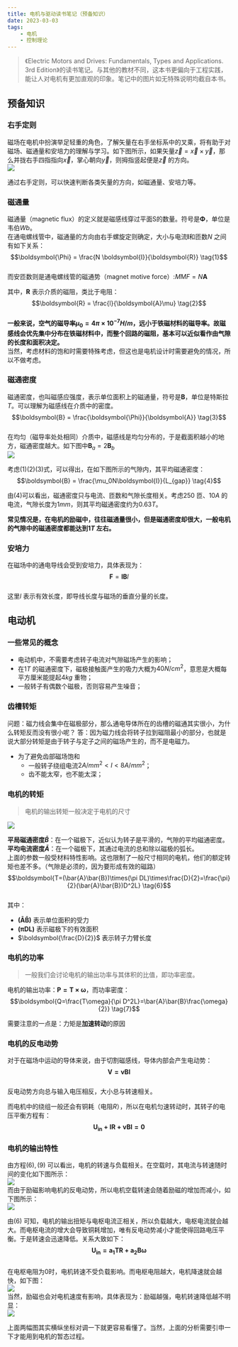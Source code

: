 ```yaml
---
title: 电机与驱动读书笔记（预备知识）  
date: 2023-03-03  
tags:  
    - 电机  
    - 控制理论  
---   
```


> 《Electric Motors and Drives: Fundamentals, Types and Applications. 3rd Edition》的读书笔记。与其他的教材不同，这本书更偏向于工程实践，能让人对电机有更加直观的印象。笔记中的图片如无特殊说明均截自本书。

## 预备知识 

### 右手定则
磁场在电机中扮演举足轻重的角色，了解矢量在右手坐标系中的叉乘，将有助于对磁场、磁通量和安培力的理解与学习。如下图所示，如果矢量$\vec{z}=\vec{x}\times\vec{y}$，那么并拢右手四指指向$\vec{x}$，掌心朝向$\vec{y}$，则拇指竖起便是$\vec{z}$ 的方向。   
![](./img/right-hand-rule.svg)

通过右手定则，可以快速判断各类矢量的方向，如磁通量、安培力等。  

### 磁通量  
磁通量（magnetic flux）的定义就是磁感线穿过平面S的数量。符号是$\boldsymbol{\Phi}$，单位是韦伯$Wb$。  
在通电螺线管中，磁通量的方向由右手螺旋定则确定，大小与电流$\boldsymbol{I}$和匝数$N$ 之间有如下关系：  
$$\boldsymbol{\Phi} = \frac{N \boldsymbol{I}}{\boldsymbol{R}} \tag{1}$$  
而安匝数则是通电螺线管的磁通势（magnet motive force）:$MMF=N\boldsymbol{A}$

其中，$\boldsymbol{R}$ 表示介质的磁阻，类比于电阻：  
$$\boldsymbol{R} = \frac{l}{\boldsymbol{A}\mu} \tag{2}$$  
**一般来说，空气的磁导率$\mu_{0}=4\pi\times10^{-7} H/m$，远小于铁磁材料的磁导率。故磁感线会优先集中分布在铁磁材料中，而整个回路的磁阻，基本可以近似看作由气隙的长度和面积决定。**  
当然，考虑材料的饱和时需要特殊考虑，但这也是电机设计时需要避免的情况，所以不做考虑。

### 磁通密度  
磁通密度，也叫磁感应强度，表示单位面积上的磁通量，符号是$\boldsymbol{B}$，单位是特斯拉$T$。可以理解为磁感线在介质中的密度。  
$$\boldsymbol{B} = \frac{\boldsymbol{\Phi}}{\boldsymbol{A}} \tag{3}$$  
在均匀（磁导率处处相同）介质中，磁感线是均匀分布的，于是截面积越小的地方，磁通密度越大。如下图中$\boldsymbol{B}_a = 2\boldsymbol{B}_b$  
![](./img/magnetic-flux-density.png)  

考虑$(1)(2)(3)$式，可以得出，在如下图所示的气隙内，其平均磁通密度：  
$$\boldsymbol{B} = \frac{\mu_0N\boldsymbol{I}}{L_{gap}} \tag{4}$$  

由$(4)$可以看出，磁通密度只与电流、匝数和气隙长度相关。考虑$250$ 匝、$10A$ 的电流，气隙长度为$1mm$，则其平均磁通密度约为$0.63 T$。  

**常见情况是，在电机的励磁中，往往磁通量很小，但是磁通密度却很大，一般电机的气隙中的磁通密度都能达到$1T$ 左右。**  

### 安培力  
在磁场中的通电导线会受到安培力，具体表现为：  
$$\boldsymbol{F} = \boldsymbol{I}\boldsymbol{B}l \tag{5}$$  
这里$l$ 表示有效长度，即导线长度与磁场的垂直分量的长度。

## 电动机    

### 一些常见的概念  
- 电动机中，不需要考虑转子电流对气隙磁场产生的影响；  
- 在$1T$ 的磁通密度下，磁极接触面产生的吸力大概为$40N/cm^2$，意思是大概每平方厘米能提起$4kg$ 重物；    
- 一般转子有偶数个磁极，否则容易产生噪音；  

### 齿槽转矩  

问题：磁力线会集中在磁极部分，那么通电导体所在的齿槽的磁通其实很小，为什么转矩反而没有很小呢？
答：因为磁力线会将转子拉到磁阻最小的部分，也就是说大部分转矩是由于转子与定子之间的磁场产生的，而不是电磁力。  

- 为了避免齿部磁场饱和 
  - 一般转子绕组电流$2A/mm^2<I<8A/mm^2$；  
  - 齿不能太窄，也不能太深；

### 电机的转矩  
> 电机的输出转矩一般决定于电机的尺寸  

![](./img/average_B_A_density.png)  

**平局磁通密度$\bar{B}$**：在一个磁极下，近似认为转子是平滑的，气隙的平均磁通密度。    
**平均电流密度$\bar{A}$**：在一个磁极下，其通过电流的总和除以磁极的弧长。  
上面的参数一般受材料特性影响。这也限制了一般尺寸相同的电机，他们的额定转矩也差不多。（气隙是必须的，因为要形成有效的磁路）  
$$\boldsymbol{T=(\bar{A}\bar{B})\times(\pi DL)\times\frac{D}{2}=\frac{\pi}{2}(\bar{A}\bar{B})D^2L} \tag{6}$$  
其中：  
- $\boldsymbol{(\bar{A}\bar{B})}$ 表示单位面积的受力    
- $\boldsymbol{(\pi DL)}$ 表示磁极下的有效面积  
- $\boldsymbol{\frac{D}{2}}$ 表示转子力臂长度    

### 电机的功率    
> 一般我们会讨论电机的输出功率与其体积的比值，即功率密度。  

电机的输出功率：$\boldsymbol{P=T\times\omega}$，而功率密度：  
$$\boldsymbol{Q=\frac{T\omega}{\pi D^2L}=\bar{A}\bar{B}\frac{\omega}{2}} \tag{7}$$  

需要注意的一点是：力矩是**加速转动**的原因  

### 电机的反电动势  
对于在磁场中运动的导体来说，由于切割磁感线，导体内部会产生电动势：  
$$\boldsymbol{V=vBl} \tag{8}$$    
反电动势方向总与输入电压相反，大小总与转速相关。  

而电机中的绕组一般还会有铜耗（电阻$R$），所以在电机匀速转动时，其转子的电压平衡方程有：  
$$\boldsymbol{U_{in} + IR + vBl = 0} \tag{9}$$  

### 电机的输出特性  
由方程$(6),(9)$ 可以看出，电机的转速与负载相关。在空载时，其电流与转速随时间的变化如下图所示：  
![](./img/current_without_load.png)  
而由于励磁影响电机的反电动势，所以电机空载转速会随着励磁的增加而减小，如下图所示：  
![](./img/speed_in_different_flux.png)  

由$(6)$ 可知，电机的输出扭矩与电枢电流正相关，所以负载越大，电枢电流就会越大。而电枢电流的增大会导致铜耗增加，唯有反电动势减小才能使得回路电压平衡。于是转速会迅速降低。关系大致如下：  
$$\boldsymbol{U_{in}=a_1TR+a_2B\omega} \tag{10}$$  
在电枢电阻为0时，电机转速不受负载影响。而电枢电阻越大，电机降速就会越快，如下图：  
![](./img/speed_torque.png)  
当然，励磁也会对电机速度有影响，具体表现为：励磁越强，电机转速降低越不明显：  
![](./img/speed_torque_in_different_flux.png)  

上面两幅图其实横纵坐标对调一下就更容易看懂了。当然，上面的分析需要引申一下才能用到电机的暂态过程。  